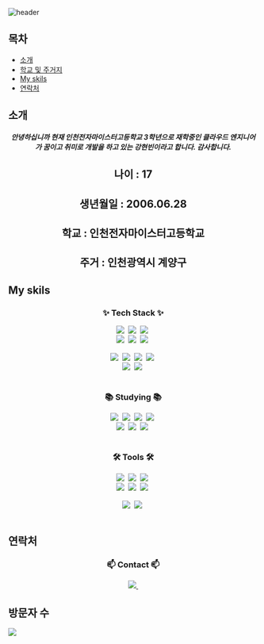 <!--타이틀 부분-->
![header](https://capsule-render.vercel.app/api?type=rect&height=200&text=Kang's%20Github&fontAlign=70&stroke=00FF00&strokeWidth=3)

## 목차
- [소개](#소개)
- [학교 및 주거지](#학교-및-주거지)
- [My skils](#My-skils)
- [연락처](#연락처)

## 소개
<h5 align="center">
  안녕하십니까 현재 인천전자마이스터고등학교 3학년으로 재학중인 클라우드 엔지니어가 꿈이고 취미로 개발을 하고 있는 강현빈이라고 합니다. 감사합니다.
</h5>

<h2 align="center">나이 : 17</h2>
<h2 align="center">생년월일 : 2006.06.28</h2>
<h2 align="center">학교 : 인천전자마이스터고등학교</h2>
<h2 align="center">주거 : 인천광역시 계양구</h2>

## My skils

<!--내용 부분-->
<h3 align="center">✨ Tech Stack ✨</h3>
<div align="center">
  <img src="https://img.shields.io/badge/Linux-20232a.svg?style=for-the-badge&logo=Linux&logoColor=61DAFB" />&nbsp
  <img src="https://img.shields.io/badge/php-F7DF1E.svg?style=for-the-badge&logo=php&logoColor=20232a" />&nbsp
  <img src="https://img.shields.io/badge/html5-E34F26.svg?style=for-the-badge&logo=html5&logoColor=white" />&nbsp
</div>

<div align="center">
  <img src="https://img.shields.io/badge/Docker-E34F26.svg?style=for-the-badge&logo=docker&logoColor=white" />&nbsp
  <img src="https://img.shields.io/badge/kubernetes-1daabb.svg?style=for-the-badge&logo=kubernetes&logoColor=white" />&nbsp
  <img src="https://img.shields.io/badge/css3-1572B6.svg?style=for-the-badge&logo=css3&logoColor=white" />&nbsp
</div>

<br>

<div align="center">
  <img src="https://img.shields.io/badge/python-3670A0?style=for-the-badge&logo=python&logoColor=ffdd54" />&nbsp
  <img src="https://img.shields.io/badge/C++-150458.svg?style=for-the-badge&logo=C&logoColor=white" />&nbsp
  <img src="https://img.shields.io/badge/java-4d77cf.svg?style=for-the-badge&logo=JAVA&logoColor=white" />&nbsp
  <img src="https://img.shields.io/badge/AWS EC2-11557c.svg?style=for-the-badge&logo=amazon-aws&logoColor=white" />&nbsp
</div>

<div align="center">
  <img src="https://img.shields.io/badge/Node.js-43853D?style=for-the-badge&logo=node.js&logoColor=white" />&nbsp
  <img src="https://img.shields.io/badge/Spring-6DB33F?style=for-the-badge&logo=spring&logoColor=white" />&nbsp
</div>

<br>

<h3 align="center">📚 Studying 📚</h3>
<div align="center">
  <img src="https://img.shields.io/badge/C++-007ACC.svg?style=for-the-badge&logo=C&logoColor=white" />&nbsp
  <img src="https://img.shields.io/badge/php-FF4154?style=for-the-badge&logo=php&logoColor=white" />&nbsp
  <img src="https://img.shields.io/badge/docker-3578E5?style=for-the-badge&logo=docker&logoColor=white" />&nbsp
  <img src="https://img.shields.io/badge/Linux-20232a.svg?style=for-the-badge&logo=Linux&logoColor=61DAFB" />&nbsp
</div>

<div align="center">
  <img src="https://img.shields.io/badge/kubernetes-1daabb.svg?style=for-the-badge&logo=kubernetes&logoColor=white" />&nbsp
  <img src="https://img.shields.io/badge/Node.js-43853D?style=for-the-badge&logo=node.js&logoColor=white" />&nbsp
  <img src="https://img.shields.io/badge/Spring-6DB33F?style=for-the-badge&logo=spring&logoColor=white" />&nbsp
</div>

<br>

<h3 align="center">🛠 Tools 🛠</h3>
<div align="center">
  <img src="https://img.shields.io/badge/Grafana-F05033.svg?style=for-the-badge&logo=grafana&logoColor=white" />&nbsp
  <img src="https://img.shields.io/badge/github-181717.svg?style=for-the-badge&logo=github&logoColor=white" />&nbsp
  <img src="https://img.shields.io/badge/Notion-F3F3F3.svg?style=for-the-badge&logo=notion&logoColor=black" />&nbsp
</div>

<div align="center">
  <img src="https://img.shields.io/badge/Prometheus-08253c.svg?style=for-the-badge&logo=Prometheus&logoColor=37abff" />&nbsp
  <img src="https://img.shields.io/badge/AWS-F24E1E.svg?style=for-the-badge&logo=AWS&logoColor=white" />&nbsp
  <img src="https://img.shields.io/badge/Intellij IDEA-000000?style=for-the-badge&logo=Intellijidea&logoColor=white"/></a>&nbsp
</div>

<br>

<div align="center">
  <img src="https://img.shields.io/badge/VSCode-2C2C32.svg?style=for-the-badge&logo=visual-studio-code&logoColor=22ABF3" />&nbsp
  <img src="https://img.shields.io/badge/jupyter-2C2C32.svg?style=for-the-badge&logo=jupyter&logoColor=F37726" />&nbsp
<!--   <img src="https://img.shields.io/badge/Colab-2C2C32.svg?style=for-the-badge&logo=googlecolab&logoColor=F9AB00" />&nbsp -->
</div>

<br>

## 연락처

<h3 align="center">📫 Contact 📫</h3>
<div align="center">
  <a href="Kanghb060628@gmail.com">
    <img src="https://img.shields.io/badge/Kanghb060628@gmail.com-D14836?style=for-the-badge&logo=gmail&logoColor=white"/>&nbsp
  </a>
</div>

## 방문자 수
<a href="https://hits.seeyoufarm.com"><img src="https://hits.seeyoufarm.com/api/count/incr/badge.svg?url=https%3A%2F%2Fgithub.com%2FKanghb0628%2Fhit-counter&count_bg=%2300C8FF&title_bg=%238C00FF&icon=&icon_color=%23E7E7E7&title=hits&edge_flat=false"/></a>
